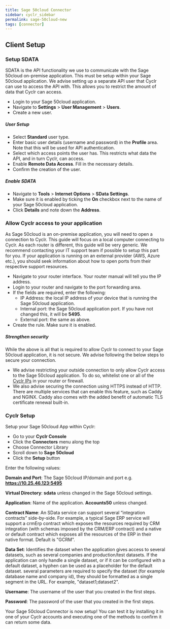 ```yaml
---
title: Sage 50cloud Connector
sidebar: cyclr_sidebar
permalink: sage-50cloud-new
tags: [connector]
---
```


## Client Setup

### Setup SDATA
SDATA is the API functionality we use to communicate with the Sage 50cloud on-premise application. This must be setup within your Sage 50cloud application. 
We advise setting up a separate API user that Cyclr can use to access the API with. This allows you to restrict the amount of data that Cyclr can access.
* Login to your Sage 50cloud application.
* Navigate to **Settings** > **User Management** > **Users**.
* Create a new user.
##### User Setup
* Select **Standard** user type.
* Enter basic user details (username and password) in the **Profile** area. Note that this will be used for API authentication.
* Select which access points the user has. This restricts what data the API, and in turn Cyclr, can access.
* Enable **Remote Data Access**. Fill in the necessary details.
* Confirm the creation of the user.
##### Enable SDATA
* Navigate to **Tools** > **Internet Options** > **SData Settings**.
* Make sure it is enabled by ticking the **On** checkbox next to the name of your Sage 50cloud application.
* Click **Details** and note down the **Address**.

### Allow Cyclr access to your application
As Sage 50cloud is an on-premise application, you will need to open a connection to Cyclr. This guide will focus on a local computer connecting to Cyclr. As each router is different, this guide will be very generic. We recommend contacting your IT support team if possible to setup this part for you. If your application is running on an external provider (AWS, Azure etc.), you should seek information about how to open ports from their respective support resources.
* Navigate to your router interface. Your router manual will tell you the IP address.
* Login to your router and navigate to the port forwarding area.
* If the fields are required, enter the following:
  * IP Address: the local IP address of your device that is running the Sage 50cloud application. 
  * Internal port: the Sage 50cloud application port. If you have not changed this, it will be **5495**.
  * External port: the same as above. 
* Create the rule. Make sure it is enabled.
##### Strengthen security
While the above is all that is required to allow Cyclr to connect to your Sage 50cloud application, it is not secure. We advise following the below steps to secure your connection.
* We advise restricting your outside connection to only allow Cyclr access to the Sage 50cloud application. To do so, whitelist one or all of the [Cyclr IPs](https://docs.cyclr.com/cyclr-ip-whitelisting#toc) in your router or firewall.
* We also advise securing the connection using HTTPS instead of HTTP. There are multiple services that can enable this feature, such as Caddy and NGINX. Caddy also comes with the added benefit of automatic TLS certificate renewal built-in.

### Cyclr Setup

Setup your Sage 50cloud App within Cyclr:

*   Go to your **Cyclr Console**
*   Click the **Connectors** menu along the top
*   Choose Connector Library
*   Scroll down to **Sage 50cloud**
*   Click the **Setup** button

Enter the following values:

**Domain and Port**: The Sage 50cloud IP/domain and port e.g. **https://10.25.46.123:5495**

**Virtual Directory**: **sdata** unless changed in the Sage 50cloud settings.

**Application**: Name of the application. **Accounts50** unless changed.

**Contract Name**: An SData service can support several “integration contracts” side-by-side. For example, a typical Sage ERP service will support a crmErp contract which exposes the resources required by CRM integration (with schemas imposed by the CRM/ERP contract) and a native or default contract which exposes all the resources of the ERP in their native format. Default is "GCRM".

**Data Set**: Identifies the dataset when the application gives access to several datasets, such as several companies and production/test datasets. If the application can only handle a single dataset, or if it can be configured with a default dataset, a hyphen can be used as a placeholder for the default dataset.  several parameters are required to specify the dataset (for example database name and company id), they should be formatted as a single segment in the URL. For example, "dataset1;dataset2".

**Username**: The username of the user that you created in the first steps.

**Password**: The password of the user that you created in the first steps.

Your Sage 50cloud Connector is now setup! You can test it by installing it in one of your Cyclr accounts and executing one of the methods to confirm it can return some data.
